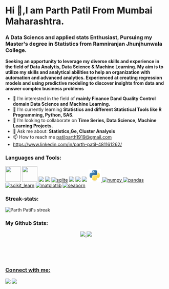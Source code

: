 
<h1 align="left">Hi 👋,I am Parth Patil From Mumbai Maharashtra.</h1>
<h3 align="left">A Data Sciencs and applied stats Enthusiast, Pursuing my Master's degree in Statistics from Ramniranjan Jhunjhunwala College.</h3>

**Seeking an opportunity to leverage my diverse skills and experience in the field of Data Analytis, Data Science & Machine Learning. My aim is to   utilize my skills and analytical abilities to help an organization with automation and advanced analytics. Experienced at creating regression models and using predictive modeling to discover insights from data and answer complex business problems**

- 👀 I’m interested in the field of **mainly Finance Dand Quality Control domain Data Science and Machine Learning.**
- 🌱 I’m currently learning **Statistics and different Statistical Tools like R Programming, Python, SAS.**
- 💞️ I’m looking to collaborate on **Time Series, Data Science, Machine Learning Projects.**
- 💬 Ask me about: **Statistics,Ge, Cluster Analysis**
- 📫 How to reach me patilparth1919@gmail.com
- https://www.linkedin.com/in/parth-patil-481161262/


<h3 align="left">Languages and Tools:</h3>

<a href="https://www.rstudio.com/products/rstudio/download" target="_blank"> <img src="https://cdn.icon-icons.com/icons2/277/PNG/128/RStudio_30177.png" width='48' height=48></a>
<a href="https://shiny.posit.co" target="_blank"> <img src="https://community.rstudio.com/uploads/default/optimized/3X/a/6/a62322c626a8db3b50af56ea64e8627575394dbc_2_862x998.png" width='48' height=48></a>
<a href="https://www.python.org" target="_blank"> <img src="https://img.icons8.com/color/48/000000/python--v1.png"></a>
<a href="https://www.mysql.com" target="_blank"> <img src="https://img.icons8.com/fluency/48/000000/mysql-logo.png"></a>
<a href="https://www.sqlite.org/" target="_blank" rel="noreferrer"> <img src="https://www.vectorlogo.zone/logos/sqlite/sqlite-icon.svg" alt="sqlite" width="48" height="48"/></a>
<a href="https://powerbi.microsoft.com/" target="_blank"> <img src="https://img.icons8.com/color/48/000000/power-bi.png"></a>
<a href="https://www.fullstackpython.com/" target="_blank"> <img src="https://img.icons8.com/nolan/64/flask.png"></a>
<a href="https://docs.microsoft.com/en-us/sql/ssms/download-sql-server-management-studio-ssms?view=sql-server-ver15" target="_blank"><img src="https://img.icons8.com/color/48/000000/microsoft-sql-server.png"/></a>
<a href="https://www.python.org" target="_blank" rel="noreferrer"> <img src="https://raw.githubusercontent.com/devicons/devicon/master/icons/python/python-original.svg" alt="python" width="40" height="40"/> </a> 
<a href="https://numpy.org/" target="_blank" rel="noreferrer"> <img src="https://www.vectorlogo.zone/logos/numpy/numpy-icon.svg" alt="numpy" width="48" height="48"/> </a>
<a href="https://pandas.pydata.org/" target="_blank" rel="noreferrer"> <img src="https://user-images.githubusercontent.com/86904142/193598464-7bedb230-b97f-4999-9a34-68f48cfd6d91.png" alt="pandas" width="48" height="48"/></a>
<a href="https://scikit-learn.org/" target="_blank" rel="noreferrer"> <img src="https://upload.wikimedia.org/wikipedia/commons/0/05/Scikit_learn_logo_small.svg" alt="scikit_learn" width="48" height="48"/></a>
<a href="https://seaborn.pydata.org/" target="_blank" rel="noreferrer"> <img src="https://user-images.githubusercontent.com/86904142/193596926-7c2ae9c7-a1bf-4691-a27d-ccdcc70a610f.png" alt="matplotlib" width="48" height="48"/></a>
<a href="https://seaborn.pydata.org/" target="_blank" rel="noreferrer"> <img src="https://seaborn.pydata.org/_images/logo-mark-lightbg.svg" alt="seaborn" width="48" height="48"/></a>


<h3 align="left">Streak-stats:</h3>
<p align="centre">
<img title="Get streak stats for your profile at git.io/streak-stats" alt="Parth Patil's streak" src ="https://github-readme-streak-stats.herokuapp.com/?user=parthpatil1&theme=dark"/>
  </a>
</p>
 
<h3 align="left">My Github Stats:</h3>
<div align="center">
  <a href="https://github.com/parthpatil1">
  <img height="180em" src="https://github-readme-stats.vercel.app/api?username=parthpatil1&show_icons=true&theme=dracula&include_all_commits=true&count_private=true"/>
  <img height="180em" src="https://github-readme-stats.vercel.app/api/top-langs/?username=parthpatil1&layout=compact&langs_count=7&theme=dracula"/>
</div>

<br/>
<br/>


<br/>
<br/>

<h3 align="left">Connect with me:</h3>
<p align="left">
<a href="https://www.linkedin.com/in/parth-patil-481161262/"><img src="https://img.icons8.com/fluency/48/000000/linkedin.png"></a>
<a href="https://github.com/parthpatil1"><img src="https://img.icons8.com/color-glass/48/000000/github.png"></a>
</p>




